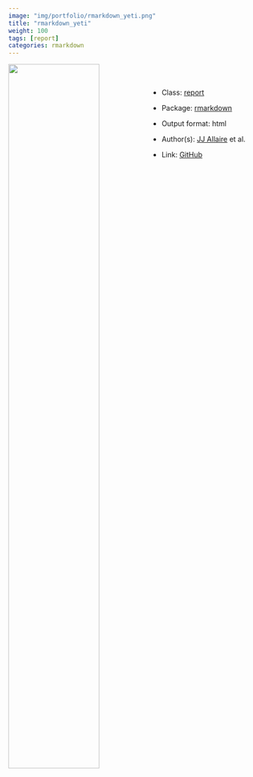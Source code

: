 ```yaml
---
image: "img/portfolio/rmarkdown_yeti.png"
title: "rmarkdown_yeti"
weight: 100
tags: [report]
categories: rmarkdown
---
```




<!--more-->

<p><a href="../../img/portfolio/rmarkdown_yeti.png"><img class = "jf-image-shadow" src="../../img/portfolio/rmarkdown_yeti.png" width="60%"  align="left"></a></p>

<br><br>

- Class: [report](../../tags/report)
- Package: [rmarkdown](rmarkdown)
- Output format: html

- Author(s): [JJ Allaire](https://github.com/jjallaire) et al.
- Link: [GitHub](https://github.com/rstudio/rmarkdown)


